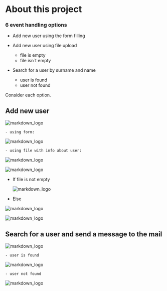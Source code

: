 # About this project

### 6 event handling options

 - Add new user using the form filling
 - Add new user using file upload
   - file is empty
   - file isn`t empty
    
 - Search for a user by surname and name
   - user is found
   - user not found

Consider each option.

## Add new user

![markdown_logo](https://sun9-72.userapi.com/impg/XvIkadMNREdYBoxKrYYb6TrCMiSojUQXLqLtqQ/m1JZaHK2Prc.jpg?size=1920x934&quality=96&proxy=1&sign=41def6051fe79ce742d409228fcee0da&type=album)

    - using form:

![markdown_logo](https://sun9-20.userapi.com/impg/61ZIXXZ93un0lzoY31p8vhmbbYP5VWLfOzP52w/gC_PDbpisOM.jpg?size=1920x932&quality=96&proxy=1&sign=c7b0a40634bd206b25ab93dda36d9521&type=album)

    - using file with info about user:

![markdown_logo](https://sun9-29.userapi.com/impg/CmX3zaHdmZHiWK204H2KIO93eRngDK3rCK8JRw/lmtNLW3J6C4.jpg?size=1920x935&quality=96&proxy=1&sign=59575c02091061388c8d3845cf476abf&type=album)

![markdown_logo](https://sun9-63.userapi.com/impg/fPJ9UqCv9Y93r1bLkimaiNgh0S1eSDQLNF0TYg/32vaHt1YM3c.jpg?size=1920x932&quality=96&proxy=1&sign=a26b6a8c32964d33cc8e8d54bb361aa5&type=album)
 
 - If file is  not empty 
   
   ![markdown_logo](https://sun9-43.userapi.com/impg/uCX6n9-6w-_cf34qwb-Lya7ofA_x3Uehv1sw1w/wOQTnt8CaoQ.jpg?size=1920x937&quality=96&proxy=1&sign=0080b30d183111122d8e6b49d8bb79ee&type=album)
   
 - Else

![markdown_logo](https://sun9-51.userapi.com/impg/Dcf1TMpdW9GY2yYLweZaV4yjsicq2SAHyFLe4Q/n3qDa5N2fQw.jpg?size=1920x934&quality=96&proxy=1&sign=9f6207f1822fb7c36d8078983c3f0475&type=album) 

![markdown_logo](https://sun9-52.userapi.com/impg/rH03__0p1zWxK0QjLA8YXqCmD1oO8JPegBVfhA/wOv69ln0w9Q.jpg?size=1920x930&quality=96&proxy=1&sign=d30c0757b928ec6a18e1609b3e76141d&type=album)

## Search for a user and send a message to the mail

![markdown_logo](https://sun9-3.userapi.com/impg/1t9-0Tst34BnQJ9-IryK5g_DoNbMOXN8vPh5GA/Bu3dEt0HT3Q.jpg?size=1920x932&quality=96&proxy=1&sign=df2fc01ac5fc11a5a7707442b1610994&type=album)

    - user is found

![markdown_logo](https://sun9-7.userapi.com/impg/XI_sXfGewIvbA0tTcmK3nmN9qmPRTndUMYkmtg/lR0TrnI-ChY.jpg?size=1920x930&quality=96&proxy=1&sign=774a49e66c20fb64b103597b9131f085&type=album)

    - user not found

![markdown_logo](https://sun9-64.userapi.com/impg/O-aczbhAAucL4MWrqAnqTFLWinbGiSwx0UVtWQ/BUPJmbST0wI.jpg?size=1920x930&quality=96&proxy=1&sign=49c811d2f8cdd0ffa920bc97fc0371fa&type=album)